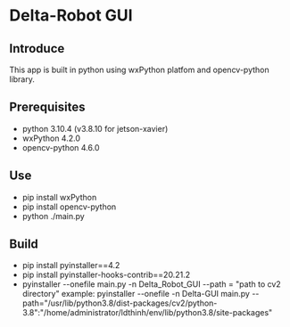 # Delta-Robot GUI

## Introduce
This app is built in python using wxPython platfom and opencv-python library.

## Prerequisites
- python 3.10.4 (v3.8.10 for jetson-xavier)
- wxPython 4.2.0
- opencv-python 4.6.0


## Use
- pip install wxPython
- pip install opencv-python
- python ./main.py

## Build
- pip install pyinstaller==4.2
- pip install pyinstaller-hooks-contrib==20.21.2
- pyinstaller --onefile main.py -n Delta_Robot_GUI --path = "path to cv2 directory"
example: pyinstaller --onefile -n Delta-GUI main.py --path="/usr/lib/python3.8/dist-packages/cv2/python-3.8":"/home/administrator/ldthinh/env/lib/python3.8/site-packages"


